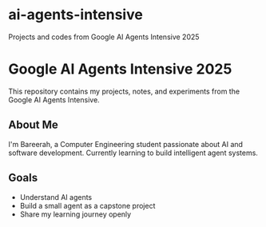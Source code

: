 # ai-agents-intensive
Projects and codes from Google AI Agents Intensive 2025
# Google AI Agents Intensive 2025
This repository contains my projects, notes, and experiments from the Google AI Agents Intensive.

## About Me
I'm Bareerah, a Computer Engineering student passionate about AI and software development.
Currently learning to build intelligent agent systems.

## Goals
- Understand AI agents
- Build a small agent as a capstone project
- Share my learning journey openly

